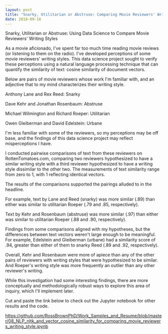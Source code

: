 ```yaml
---
layout: post
title: "Snarky, Utilitarian or Abstruse: Comparing Movie Reviewers' Writing Styles via NLP, nltk, Cosine Similarity"
date: 2018-09-16
---
```


Snarky, Utilitarian or Abstruse: Using Data Science to Compare Movie Reviewers' Writing Styles

As a movie aficionado, I've spent far too much time reading movie reviews (or listening to them on the radio). I've developed perceptions of some movie reviewers' writing styles. This data science project sought to verify these perceptions using a natural language processing technique that can quantify the similarity of text: cosine similarity of document vectors.

Below are pairs of movie reviewers whose work I'm familiar with, and an adjective that to my mind characterizes their writing style.

Anthony Lane and Rex Reed: Snarky

Dave Kehr and Jonathan Rosenbaum: Abstruse

Michael Wilmington and Richard Roeper: Utilitarian

Owen Gleiberman and David Edelstein: Urbane

I'm less familiar with some of the reviewers, so my perceptions may be off base, and the findings of this data science project may reflect misperceptions I have. 

I conducted pairwise comparisons of text from these reviewers on RottenTomatoes.com, comparing two reviewers hypothesized to have a similar writing style with a third reviewer hypothesized to have a writing style dissimilar to the other two. The measurements of text similarity range from zero to 1, with 1 reflecting identical vectors.

The results of the comparisons supported the pairings alluded to in the headline.

For example, text by Lane and Reed (snarky) was more similar (.89) than either was similar to utilitarian Roeper (.79 and .85, respectively).

Text by Kehr and Rosenbaum (abstruse) was more similar (.97) than either was similar to utilitarian Roeper (.88 and .90, respectively).

Findings from some comparisons aligned with my hypotheses, but the differences between text vectors weren't large enough to be meaningful. For example, Edelstein and Gleiberman (urbane) had a similarity score of .94, greater than either of them to snarky Reed (.89 and .92, respectively).

Overall, Kehr and Rosenbaum were more of apiece than any of the other pairs of reviewers with writing styles that were hypothesized to be similar. And Roeper's writing style was more frequently an outlier than any other reviewer's writing.

While this investigation had some interesting findings, there are more conceptually and methodologically robust ways to explore this area of inquiry, which I'll implement later.

Cut and paste the link below to check out the Jupyter notebook for other results and the code.

https://github.com/RossBrownPhD/Work_Samples_and_Resume/blob/master/08_NLP_nltk_and_vector_cosine_similarity_for_comparing_movie_reviewers_writing_style.ipynb

